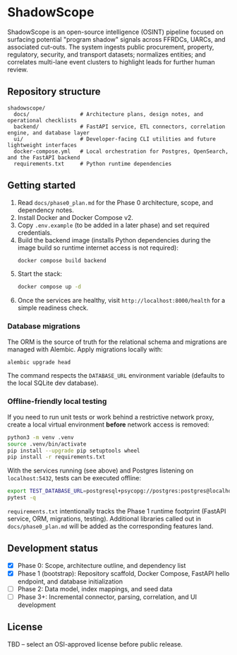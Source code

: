 # ShadowScope

ShadowScope is an open-source intelligence (OSINT) pipeline focused on surfacing potential "program shadow" signals across FFRDCs, UARCs, and associated cut-outs. The system ingests public procurement, property, regulatory, security, and transport datasets; normalizes entities; and correlates multi-lane event clusters to highlight leads for further human review.

## Repository structure

```
shadowscope/
  docs/                # Architecture plans, design notes, and operational checklists
  backend/             # FastAPI service, ETL connectors, correlation engine, and database layer
  ui/                  # Developer-facing CLI utilities and future lightweight interfaces
  docker-compose.yml   # Local orchestration for Postgres, OpenSearch, and the FastAPI backend
  requirements.txt     # Python runtime dependencies
```

## Getting started

1. Read `docs/phase0_plan.md` for the Phase 0 architecture, scope, and dependency notes.
2. Install Docker and Docker Compose v2.
3. Copy `.env.example` (to be added in a later phase) and set required credentials.
4. Build the backend image (installs Python dependencies during the image build so runtime internet access is not required):
   ```bash
   docker compose build backend
   ```
5. Start the stack:
   ```bash
   docker compose up -d
   ```
6. Once the services are healthy, visit `http://localhost:8000/health` for a simple readiness check.

### Database migrations

The ORM is the source of truth for the relational schema and migrations are managed with Alembic. Apply migrations locally with:

```bash
alembic upgrade head
```

The command respects the `DATABASE_URL` environment variable (defaults to the local SQLite dev database).

### Offline-friendly local testing

If you need to run unit tests or work behind a restrictive network proxy, create a local virtual environment **before** network access is removed:

```bash
python3 -m venv .venv
source .venv/bin/activate
pip install --upgrade pip setuptools wheel
pip install -r requirements.txt
```

With the services running (see above) and Postgres listening on `localhost:5432`, tests can be executed offline:

```bash
export TEST_DATABASE_URL=postgresql+psycopg://postgres:postgres@localhost:5432/shadowscope
pytest -q
```

`requirements.txt` intentionally tracks the Phase 1 runtime footprint (FastAPI service, ORM, migrations, testing). Additional
libraries called out in `docs/phase0_plan.md` will be added as the corresponding features land.

## Development status

- [x] Phase 0: Scope, architecture outline, and dependency list
- [x] Phase 1 (bootstrap): Repository scaffold, Docker Compose, FastAPI hello endpoint, and database initialization
- [ ] Phase 2: Data model, index mappings, and seed data
- [ ] Phase 3+: Incremental connector, parsing, correlation, and UI development

## License

TBD – select an OSI-approved license before public release.
